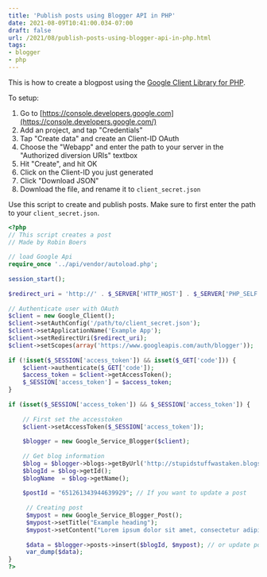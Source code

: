 ```yaml
---
title: 'Publish posts using Blogger API in PHP'
date: 2021-08-09T10:41:00.034-07:00
draft: false
url: /2021/08/publish-posts-using-blogger-api-in-php.html
tags: 
- blogger
- php
---
```


This is how to create a blogpost using the [Google Client Library for PHP](https://github.com/googleapis/google-api-php-client).

To setup:

1.  Go to [https://console.developers.google.com](https://console.developers.google.com/)
2.  Add an project, and tap "Credentials"
3.  Tap "Create data" and create an Client-ID OAuth
4.  Choose the "Webapp" and enter the path to your server in the "Authorized diversion URIs" textbox
5.  Hit "Create", and hit OK
6.  Click on the Client-ID you just generated
7.  Click "Download JSON"
8.  Download the file, and rename it to `client_secret.json`

Use this script to create and publish posts. Make sure to first enter the path to your `client_secret.json`.

```php
<?php  
// This script creates a post  
// Made by Robin Boers  
  
// load Google Api  
require_once '../api/vendor/autoload.php';  
  
session_start();  
  
$redirect_uri = 'http://' . $_SERVER['HTTP_HOST'] . $_SERVER['PHP_SELF'];  
  
// Authenticate user with OAuth   
$client = new Google_Client();  
$client->setAuthConfig('/path/to/client_secret.json');  
$client->setApplicationName('Example App');  
$client->setRedirectUri($redirect_uri);  
$client->setScopes(array('https://www.googleapis.com/auth/blogger'));   
  
if (!isset($_SESSION['access_token']) && isset($_GET['code'])) {  
    $client->authenticate($_GET['code']);  
    $access_token = $client->getAccessToken();  
    $_SESSION['access_token'] = $access_token;  
}  
  
if (isset($_SESSION['access_token']) && $_SESSION['access_token']) {  
      
    // First set the accesstoken  
    $client->setAccessToken($_SESSION['access_token']);  
  
    $blogger = new Google_Service_Blogger($client);  
  
    // Get blog information  
    $blog = $blogger->blogs->getByUrl('http://stupidstuffwastaken.blogspot.com'); // Replace this URI with your blog's URI  
    $blogId = $blog->getId();  
    $blogName  = $blog->getName();  
  
    $postId = "651261343944639929"; // If you want to update a post  
  
     // Creating post  
     $mypost = new Google_Service_Blogger_Post();  
     $mypost->setTitle("Example heading");  
     $mypost->setContent("Lorem ipsum dolor sit amet, consectetur adipiscing elit.");  
  
     $data = $blogger->posts->insert($blogId, $mypost); // or update post like this: $data = $blogger->posts->update($blogId, $postId, $mypost);  
     var_dump($data);  
}  
?>
```
